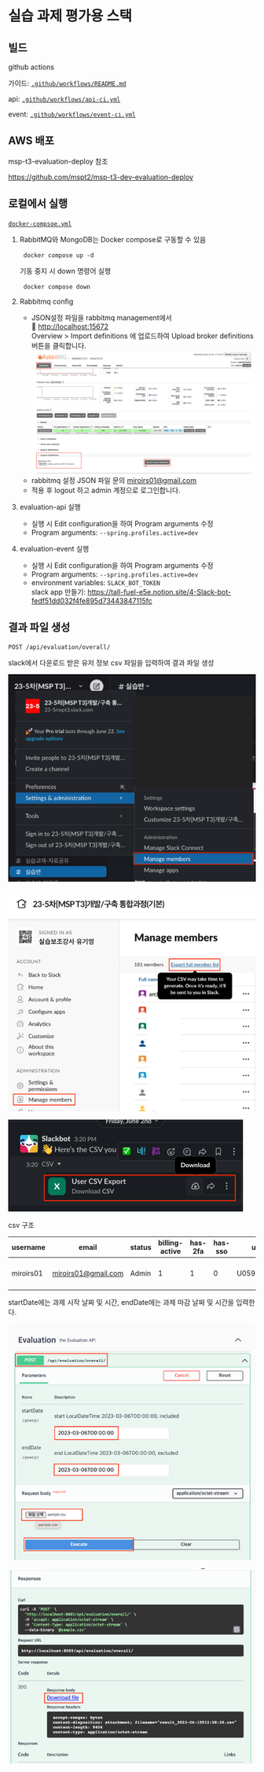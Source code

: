 # 실습 과제 평가용 스택

## 빌드

github actions

가이드: [`.github/workflows/README.md`](.github/workflows/README.md)

api: [`.github/workflows/api-ci.yml`](.github/workflows/api-ci.yml)

event: [`.github/workflows/event-ci.yml`](.github/workflows/event-ci.yml)

## AWS 배포

msp-t3-evaluation-deploy 참조

<https://github.com/mspt2/msp-t3-dev-evaluation-deploy>

## 로컬에서 실행

[`docker-compsoe.yml`](docker-compose.yml)

1. RabbitMQ와 MongoDB는 Docker compose로 구동할 수 있음

   ```shell
    docker compose up -d
   ```

   기동 중지 시 down 명령어 실행

   ```shell
    docker compose down
   ```

2. Rabbitmq config
   - JSON설정 파일을 rabbitmq management에서  
     :link: <http://localhost:15672>  </br>
     Overview > Import definitions 에 업로드하여 Upload broker definitions 버튼을 클릭합니다.
     ![rabbitmq-management](img/rabbitmq-management.png)</br>
   - rabbitmq 설정 JSON 파일 문의 [miroirs01@gmail.com](mailto:miroirs01@gmail.com)
   - 적용 후 logout 하고 admin 계정으로 로그인합니다.
3. evaluation-api 실행
   - 실행 시 Edit configuration을 하여 Program arguments 수정
   - Program arguments: ```--spring.profiles.active=dev```
4. evaluation-event 실행
   - 실행 시 Edit configuration을 하여 Program arguments 수정
   - Program arguments: ```--spring.profiles.active=dev```
   - environment variables: `SLACK_BOT_TOKEN`  
     slack app 만들기: <https://tall-fuel-e5e.notion.site/4-Slack-bot-fedf51dd032f4fe895d73443847115fc>

## 결과 파일 생성

`POST /api/evaluation/overall/`

slack에서 다운로드 받은 유저 정보 csv 파일을 입력하여 결과 파일 생성

![manage members.png](img/manage%20members.png)

![export csv.png](img/export%20csv.png)

![download csv.png](img/download%20csv.png)

csv 구조

| username  | email               | status | billing-active | has-2fa | has-sso | userid      | fullname     | displayname  | expiration-timestamp |
|-----------|---------------------|--------|----------------|---------|---------|-------------|--------------|--------------|----------------------|
| miroirs01 | miroirs01@gmail.com | Admin  | 1              | 1       | 0       | U059H0Z4PH6 | "실습보조강사 유기영" | "실습보조강사 유기영" |                      |

startDate에는 과제 시작 날짜 및 시간, endDate에는 과제 마감 날짜 및 시간을 입력한다.

![api request.png](img/api%20request.png)

![download result.png](img/download%20result.png)
